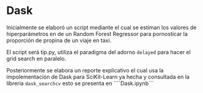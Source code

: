 # Dask

Inicialmente se elaboró un script mediante el cual se estiman los valores de hiperparámetros en de un Random Forest Regressor 
para pornosticar la proporción de propina de un viaje en taxi.

El script será tip.py, utiliza el paradigma del adorno ````delayed```` para hacer el grid search en paralelo.

Posteriormente se elabora un reporte explicativo el cual usa la impolementación de Dask para SciKit-Learn ya hecha y consultada en 
la libreria ```dask_searchcv```
esto se presenta en ````Dask.ipynb```
